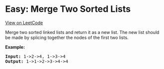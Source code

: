 
Easy: Merge Two Sorted Lists
=======================
[View on LeetCode](https://leetcode.com/problems/merge-two-sorted-lists/)
</hr>
<p>Merge two sorted linked lists and return it as a new list. The new list should be made by splicing together the nodes of the first two lists.</p>

<p><b>Example:</b>
<pre>
<b>Input:</b> 1->2->4, 1->3->4
<b>Output:</b> 1->1->2->3->4->4
</pre>
</p>
